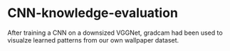 # CNN-knowledge-evaluation
After training a CNN on a downsized VGGNet, gradcam had been used to visualze learned patterns from our own wallpaper dataset.
